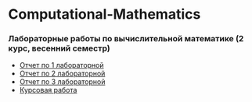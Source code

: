 # Computational-Mathematics
### Лабораторные работы по вычислительной математике (2 курс, весенний семестр)
- [Отчет по 1 лабораторной](https://github.com/dariasultanova/Computational-Mathematics/files/3076660/vych_1.pdf)
- [Отчет по 2 лабораторной](https://github.com/dariasultanova/Computational-Mathematics/files/3076661/vych_2.pdf)
- [Отчет по 3 лабораторной](https://github.com/dariasultanova/Computational-Mathematics/files/3076662/vych_3.pdf)
- [Курсовая работа]()
